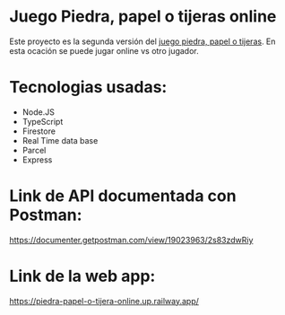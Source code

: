 # Juego Piedra, papel o tijeras online
Este proyecto es la segunda versión del [juego piedra, papel o tijeras](https://github.com/Francisco-B07/juego-piedra-papel-o-tijera). En esta ocación se puede jugar online vs otro jugador.

# Tecnologias usadas:
- Node.JS 
- TypeScript
- Firestore
- Real Time data base
- Parcel
- Express

# Link de API documentada con Postman:
https://documenter.getpostman.com/view/19023963/2s83zdwRiy

# Link de la web app:
https://piedra-papel-o-tijera-online.up.railway.app/
